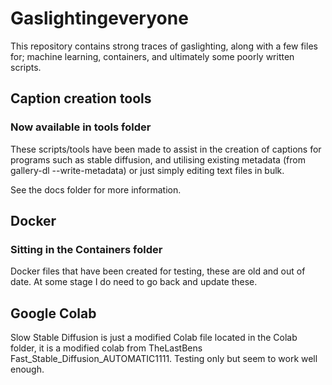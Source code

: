 # Gaslightingeveryone

This repository contains strong traces of gaslighting, along with a few files for; machine learning, containers, and ultimately some poorly written scripts.

## Caption creation tools

### Now available in tools folder

These scripts/tools have been made to assist in the creation of captions for programs such as stable diffusion, and utilising existing metadata (from gallery-dl --write-metadata) or just simply editing text files in bulk.

See the docs folder for more information.

## Docker

### Sitting in the Containers folder

Docker files that have been created for testing, these are old and out of date.
At some stage I do need to go back and update these.

## Google Colab

Slow Stable Diffusion is just a modified Colab file located in the Colab folder, it is a modified colab from TheLastBens Fast_Stable_Diffusion_AUTOMATIC1111.
Testing only but seem to work well enough.
